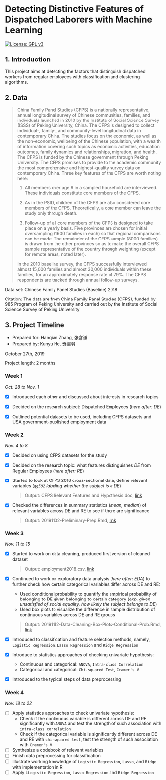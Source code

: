 # Detecting Distinctive Features of Dispatched Laborers with Machine Learning

 [![License: GPL v3](https://img.shields.io/badge/License-GPL%20v3-blue.svg)](https://www.gnu.org/licenses/gpl-3.0) 

## 1. Introduction

This project aims at detecting the factors that distinguish dispatched workers from regular employees with classification and clustering algorithms.



## 2. Data

> China Family Panel Studies (CFPS) is a nationally representative, annual longitudinal survey of Chinese communities, families, and individuals launched in 2010 by the Institute of Social Science Survey (ISSS) of Peking University, China. The CFPS is designed to collect individual-, family-, and community-level longitudinal data in contemporary China. The studies focus on the economic, as well as the non-economic, wellbeing of the Chinese population, with a wealth of information covering such topics as economic activities, education outcomes, family dynamics and relationships, migration, and health. The CFPS is funded by the Chinese government through Peking University. The CFPS promises to provide to the academic community the most comprehensive and highest-quality survey data on contemporary China. Three key features of the CFPS are worth noting here:
>
> 1. All members over age 9 in a sampled household are interviewed. These individuals constitute core members of the CFPS.
>
> 2. As in the PSID, children of the CFPS are also considered core members of the CFPS. Theoretically, a core member can leave the study only through death.
>
> 3. Follow-up of all core members of the CFPS is designed to take place on a yearly basis. Five provinces are chosen for initial oversampling (1600 families in each) so that regional comparisons can be made. The remainder of the CFPS sample (8000 families) is drawn from the other provinces so as to make the overall CFPS sample representative of the country through weighting (except for remote areas, noted later).
>
> In the 2010 baseline survey, the CFPS successfully interviewed almost 15,000 families and almost 30,000 individuals within these families, for an approximately response rate of 79%. The CFPS respondents are tracked through annual follow-up surveys.



Data set: Chinese Family Panel Studies (Baseline) 2018

Citation: The data are from China Family Panel Studies (CFPS), funded by 985 Program of Peking University and carried out by the Institute of Social Science Survey of Peking University



## 3. Project Timeline

- Prepared for: Hanqian Zhang, 张含谦
- Prepared by: Kunyu He, 贺鲲羽

October 27th, 2019

Project length: 2 months



### Week 1

*Oct. 28 to Nov. 1*

- [x] Introduced each other and discussed about interests in research topics
- [x] Decided on the research subject: Dispatched Employees (*here after: DE*)
- [x] Outlined potential datasets to be used, including CFPS datasets and USA government-published employment data



### Week 2

*Nov. 4 to 8*

- [x] Decided on using CFPS datasets for the study

- [x] Decided on the research topic: what features distinguishes *DE* from Regular Employees  (*here after: RE*)

- [x] Started to look at CFPS 2018 cross-sectional data, define relevant variables (*`qg502` labeling whether the subject is a DE*)

  > Output: CFPS Relevant Features and Hypothesis.doc, [link]()

- [x] Checked the differences in summary statistics (*mean, median*) of relevant variables across DE and RE to see if there are significance

  > Output: 20191102-Preliminary-Prep.Rmd, [link]()



### Week 3

*Nov. 11 to 15*

- [x] Started to work on data cleaning, produced first version of cleaned dataset

  > Output: employment2018.csv, [link]()

- [x] Continued to work on exploratory data analysis (*here after: EDA*) to further check how certain categorical variables differ across DE and RE:

  - Used conditional probability to quantify the empirical probability of belonging to DE given belonging to certain category (*exp. given unsatisfied of social equality, how likely the subject belongs to DE*)
  - Used box plots to visualize the difference in sample distribution of continuous variables across DE and RE groups

  > Output: 20191112-Data-Cleaning-Box-Plots-Conditional-Prob.Rmd, [link]()

- [x] Introduced to classification and feature selection methods, namely, `Logistic Regression`, `Lasso Regression` and `Ridge Regression`

- [x] Introduce to statistics approaches of checking univariate hypothesis:

  - Continuous and categorical: `ANOVA`, `Intra-class Correlation`
  - Categorical and categorical: `Chi-squared Test`, `Cramer's V`

- [x] Introduced to the typical steps of data preprocessing



### Week 4

*Nov. 18 to 22*

- [ ] Apply statistics approaches to check univariate hypothesis:
  - Check if the continuous variable is different across DE and RE significantly with `ANOVA` and test the strength of such association with `intra-class correlation`
  - Check if the categorical variable is significantly different across DE and RE with `chi-squared test`, test the strength of such association with `Cramer's V`
- [ ] Synthesize a codebook of relevant variables
- [ ] Finish data preprocessing for classification
- [ ] Illustrate working knowledge of `Logistic Regression`, `Lasso`, and `Ridge` with implementation in R
- [ ] Apply L`Logistic Regression`, `Lasso Regression` and `Ridge Regression`
